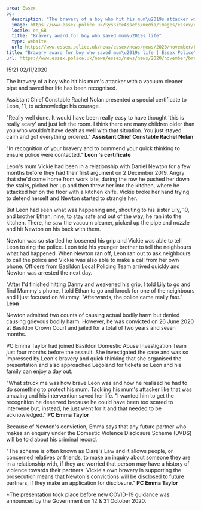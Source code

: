 ```yaml
area: Essex
og:
  description: "The bravery of a boy who hit his mum\u2019s attacker with a vacuum cleaner pipe and saved her life has been recognised."
  image: https://www.essex.police.uk/SysSiteAssets/media/images/essex/news/news/2020/11-november/acc-rachel-nolan-leon-600x300.jpg?crop=(15,0,585,300)&amp;w=600&amp;h=300&amp;scale=both
  locale: en_GB
  title: "Bravery award for boy who saved mum\u2019s life"
  type: website
  url: https://www.essex.police.uk/news/essex/news/news/2020/november/bravery-award-for-boy-who-saved-mums-life/
title: "Bravery award for boy who saved mum\u2019s life | Essex Police"
url: https://www.essex.police.uk/news/essex/news/news/2020/november/bravery-award-for-boy-who-saved-mums-life/
```

15:21 02/11/2020

The bravery of a boy who hit his mum's attacker with a vacuum cleaner pipe and saved her life has been recognised.

Assistant Chief Constable Rachel Nolan presented a special certificate to Leon, 11, to acknowledge his courage.

"Really well done. It would have been really easy to have thought 'this is really scary' and just left the room. I think there are many children older than you who wouldn't have dealt as well with that situation. You just stayed calm and got everything ordered."
 **Assistant Chief Constable Rachel Nolan**

"In recognition of your bravery and to commend your quick thinking to ensure police were contacted."
 **Leon 's certificate**

Leon's mum Vickie had been in a relationship with Daniel Newton for a few months before they had their first argument on 2 December 2019. Angry that she'd come home from work late, during the row he pushed her down the stairs, picked her up and then threw her into the kitchen, where he attacked her on the floor with a kitchen knife. Vickie broke her hand trying to defend herself and Newton started to strangle her.

But Leon had seen what was happening and, shouting to his sister Lily, 10, and brother Ethan, nine, to stay safe and out of the way, he ran into the kitchen. There, he saw the vacuum cleaner, picked up the pipe and nozzle and hit Newton on his back with them.

Newton was so startled he loosened his grip and Vickie was able to tell Leon to ring the police. Leon told his younger brother to tell the neighbours what had happened. When Newton ran off, Leon ran out to ask neighbours to call the police and Vickie was also able to make a call from her own phone. Officers from Basildon Local Policing Team arrived quickly and Newton was arrested the next day.

"After I'd finished hitting Danny and weakened his grip, I told Lily to go and find Mummy's phone, I told Ethan to go and knock for one of the neighbours and I just focused on Mummy.
"Afterwards, the police came really fast."
 **Leon**

Newton admitted two counts of causing actual bodily harm but denied causing grievous bodily harm. However, he was convicted on 26 June 2020 at Basildon Crown Court and jailed for a total of two years and seven months.

PC Emma Taylor had joined Basildon Domestic Abuse Investigation Team just four months before the assault. She investigated the case and was so impressed by Leon's bravery and quick thinking that she organised the presentation and also approached Legoland for tickets so Leon and his family can enjoy a day out.

"What struck me was how brave Leon was and how he realised he had to do something to protect his mum. Tackling his mum's attacker like that was amazing and his intervention saved her life.
"I wanted him to get the recognition he deserved because he could have been too scared to intervene but, instead, he just went for it and that needed to be acknowledged."
 **PC Emma Taylor**

Because of Newton's conviction, Emma says that any future partner who makes an enquiry under the Domestic Violence Disclosure Scheme (DVDS) will be told about his criminal record.

"The scheme is often known as Clare's Law and it allows people, or concerned relatives or friends, to make an inquiry about someone they are in a relationship with, if they are worried that person may have a history of violence towards their partners. Vickie's own bravery in supporting the prosecution means that Newton's convictions will be disclosed to future partners, if they make an application for disclosure."
 **PC Emma Taylor**

*The presentation took place before new COVID-19 guidance was announced by the Government on 12 & 31 October 2020.
